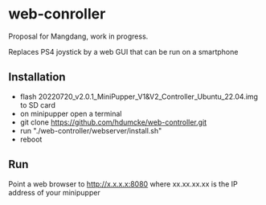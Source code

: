 # web-conroller

Proposal for Mangdang, work in progress. 

Replaces PS4 joystick by a web GUI that can be run on a smartphone

## Installation

- flash 20220720_v2.0.1_MiniPupper_V1&V2_Controller_Ubuntu_22.04.img to SD card
- on minipupper open a terminal
- git clone https://github.com/hdumcke/web-controller.git
- run "./web-controller/webserver/install.sh"
- reboot

## Run
Point a web browser to http://x.x.x.x:8080 where xx.xx.xx.xx is the IP address of your minipupper
